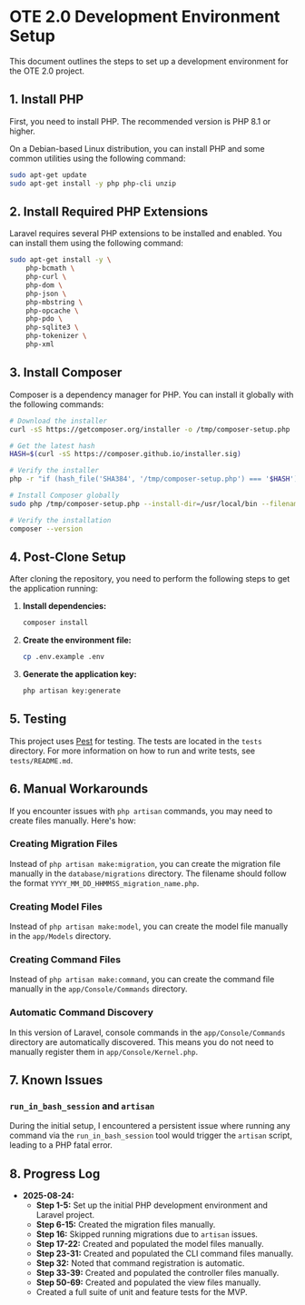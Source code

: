 # OTE 2.0 Development Environment Setup

This document outlines the steps to set up a development environment for the OTE 2.0 project.

## 1. Install PHP

First, you need to install PHP. The recommended version is PHP 8.1 or higher.

On a Debian-based Linux distribution, you can install PHP and some common utilities using the following command:

```bash
sudo apt-get update
sudo apt-get install -y php php-cli unzip
```

## 2. Install Required PHP Extensions

Laravel requires several PHP extensions to be installed and enabled. You can install them using the following command:

```bash
sudo apt-get install -y \
    php-bcmath \
    php-curl \
    php-dom \
    php-json \
    php-mbstring \
    php-opcache \
    php-pdo \
    php-sqlite3 \
    php-tokenizer \
    php-xml
```

## 3. Install Composer

Composer is a dependency manager for PHP. You can install it globally with the following commands:

```bash
# Download the installer
curl -sS https://getcomposer.org/installer -o /tmp/composer-setup.php

# Get the latest hash
HASH=$(curl -sS https://composer.github.io/installer.sig)

# Verify the installer
php -r "if (hash_file('SHA384', '/tmp/composer-setup.php') === '$HASH') { echo 'Installer verified'; } else { echo 'Installer corrupt'; } echo PHP_EOL;"

# Install Composer globally
sudo php /tmp/composer-setup.php --install-dir=/usr/local/bin --filename=composer

# Verify the installation
composer --version
```

## 4. Post-Clone Setup

After cloning the repository, you need to perform the following steps to get the application running:

1.  **Install dependencies:**
    ```bash
    composer install
    ```

2.  **Create the environment file:**
    ```bash
    cp .env.example .env
    ```

3.  **Generate the application key:**
    ```bash
    php artisan key:generate
    ```

## 5. Testing

This project uses [Pest](https://pestphp.com/) for testing. The tests are located in the `tests` directory. For more information on how to run and write tests, see `tests/README.md`.

## 6. Manual Workarounds

If you encounter issues with `php artisan` commands, you may need to create files manually. Here's how:

### Creating Migration Files

Instead of `php artisan make:migration`, you can create the migration file manually in the `database/migrations` directory. The filename should follow the format `YYYY_MM_DD_HHMMSS_migration_name.php`.

### Creating Model Files

Instead of `php artisan make:model`, you can create the model file manually in the `app/Models` directory.

### Creating Command Files

Instead of `php artisan make:command`, you can create the command file manually in the `app/Console/Commands` directory.

### Automatic Command Discovery

In this version of Laravel, console commands in the `app/Console/Commands` directory are automatically discovered. This means you do not need to manually register them in `app/Console/Kernel.php`.

## 7. Known Issues

### `run_in_bash_session` and `artisan`

During the initial setup, I encountered a persistent issue where running any command via the `run_in_bash_session` tool would trigger the `artisan` script, leading to a PHP fatal error.

## 8. Progress Log

*   **2025-08-24:**
    *   **Step 1-5:** Set up the initial PHP development environment and Laravel project.
    *   **Step 6-15:** Created the migration files manually.
    *   **Step 16:** Skipped running migrations due to `artisan` issues.
    *   **Step 17-22:** Created and populated the model files manually.
    *   **Step 23-31:** Created and populated the CLI command files manually.
    *   **Step 32:** Noted that command registration is automatic.
    *   **Step 33-39:** Created and populated the controller files manually.
    *   **Step 50-69:** Created and populated the view files manually.
    *   Created a full suite of unit and feature tests for the MVP.
